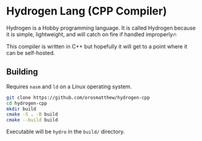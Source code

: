 # Hydrogen Lang (CPP Compiler)

Hydrogen is a Hobby programming language. It is called Hydrogen because it is simple, lightweight, and will catch on
fire if handled improperly🔥

This compiler is written in C++ but hopefully it will get to a point where it can be self-hosted.

## Building

Requires `nasm` and `ld` on a Linux operating system.

```bash
git clone https://github.com/orosmatthew/hydrogen-cpp
cd hydrogen-cpp
mkdir build
cmake -S . -B build
cmake --build build
```

Executable will be `hydro` in the `build/` directory.
